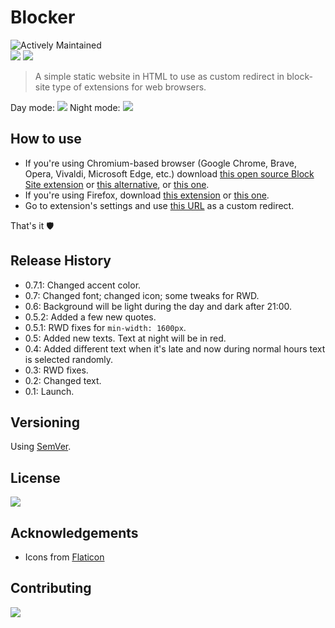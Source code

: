# Blocker

![Actively Maintained](https://img.shields.io/badge/Maintenance%20Level-Actively%20Maintained-green.svg)
<br>
![](https://img.shields.io/uptimerobot/status/m789902285-b45150086e5f4af74538608a)
![](https://img.shields.io/badge/browser-Chromium%20%7C%20Firefox-blue)

> A simple static website in HTML to use as custom redirect in block-site type of extensions for web browsers.

Day mode:
![](https://user-images.githubusercontent.com/6877391/144022312-80ee318c-c9c5-4fc6-9863-c44f703de8cf.png)
Night mode:
![](https://user-images.githubusercontent.com/6877391/144024897-fdf0222e-bfe9-4a4d-b8da-b7fd531f7f1e.png)

## How to use

- If you're using Chromium-based browser (Google Chrome, Brave, Opera, Vivaldi, Microsoft Edge, etc.) download [this open source Block Site extension](https://chrome.google.com/webstore/detail/block-site/lebiggkccaodkkmjeimmbogdedcpnmfb) or [this alternative](https://chrome.google.com/webstore/detail/block-site-website-blocke/eiimnmioipafcokbfikbljfdeojpcgbh), or [this one](https://chrome.google.com/webstore/detail/block-site/nkedbnokglppcmiencngilkkhhnpcfjb).
- If you're using Firefox, download [this extension](https://addons.mozilla.org/en-US/firefox/addon/block-website/) or [this one](https://addons.mozilla.org/en-US/firefox/addon/blocksite/).
- Go to extension's settings and use [this URL](https://vardecab.github.io/blocker/blocker.html) as a custom redirect.

That's it 🛡

## Release History

- 0.7.1: Changed accent color.
- 0.7: Changed font; changed icon; some tweaks for RWD.
- 0.6: Background will be light during the day and dark after 21:00.
- 0.5.2: Added a few new quotes.
- 0.5.1: RWD fixes for `min-width: 1600px`.
- 0.5: Added new texts. Text at night will be in red.
- 0.4: Added different text when it's late and now during normal hours text is selected randomly.
- 0.3: RWD fixes.
- 0.2: Changed text.
- 0.1: Launch.

## Versioning

Using [SemVer](http://semver.org/).

## License

![](https://img.shields.io/github/license/vardecab/blocker)

## Acknowledgements

- Icons from [Flaticon](https://www.flaticon.com/)

## Contributing

![](https://img.shields.io/github/issues/vardecab/blocker)
